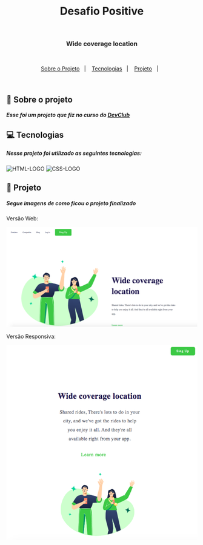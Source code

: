 <h1 align=center>Desafio Positive</h1>
<br>
<h3 align=center>Wide coverage location</h3>

<br>

<p align="center">
  <a href="#house-sobre-o-projeto">Sobre o Projeto</a>&nbsp;&nbsp;&nbsp;|&nbsp;&nbsp;&nbsp;
  <a href="#computer-tecnologias">Tecnologias</a>&nbsp;&nbsp;&nbsp;|&nbsp;&nbsp;&nbsp;
  <a href="#book-installation">Projeto</a>&nbsp;&nbsp;&nbsp;|&nbsp;&nbsp;&nbsp;
</p>

<br>

## 🏡 Sobre o projeto

<h5>Esse foi um projeto que fiz no curso do <a href="https://rodolfomori.com.br/devclub">DevClub</a> </h5>

## 💻 Tecnologias

<h5>Nesse projeto foi utilizado as seguintes tecnologias:</h5>
<img src="https://img.shields.io/badge/HTML5-E34F26?style=for-the-badge&logo=html5&logoColor=white" alt="HTML-LOGO">
<img src="https://img.shields.io/badge/CSS3-1572B6?style=for-the-badge&logo=css3&logoColor=white" alt="CSS-LOGO">

## 📖 Projeto

<h5>Segue imagens de como ficou o projeto finalizado</h5>
<p>Versão Web: </p>
<img src="https://github.com/cotelesse/Positive/blob/master/img/Positive-web.png?raw=true" max-width=75% >
<br>
<p>Versão Responsiva: </p>
<img src="https://github.com/cotelesse/Positive/blob/master/img/Positive-responsivel.png?raw=true" max-width=75% >
